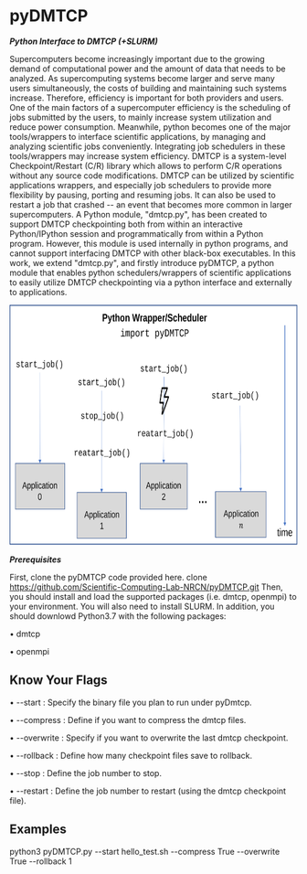 # pyDMTCP

***Python Interface to DMTCP (+SLURM)***

Supercomputers become increasingly important due to the growing demand of computational power and the amount of data that needs to be analyzed. As supercomputing systems become larger and serve many users simultaneously, the costs of building and maintaining such systems increase. Therefore, efficiency is important for both providers and users. One of the main factors of a supercomputer efficiency is the scheduling of jobs submitted by the users, to mainly increase system utilization and reduce power consumption. Meanwhile, python becomes one of the major tools/wrappers to interface scientific applications, by managing and analyzing scientific jobs conveniently. Integrating job schedulers in these tools/wrappers may increase system efficiency. DMTCP is a system-level Checkpoint/Restart (C/R) library which allows to perform C/R operations without any source code modifications. DMTCP can be utilized by scientific applications wrappers, and especially job schedulers to provide more flexibility by pausing, porting and resuming jobs. It can also be used to restart a job that crashed -- an event that becomes more common in larger supercomputers. 
A Python module, "dmtcp.py", has been created to support DMTCP checkpointing both from within an interactive Python/IPython session and programmatically from within a Python program. However, this module is used internally in python programs, and cannot support interfacing DMTCP with other black-box executables.
In this work, we extend "dmtcp.py", and firstly introduce pyDMTCP, a python module that enables python schedulers/wrappers of scientific applications to easily utilize DMTCP checkpointing via a python interface and externally to applications.

<img src="./pyDMTCP_.svg" width="700" height="420" >

***Prerequisites***

First, clone the pyDMTCP code provided here.
clone https://github.com/Scientific-Computing-Lab-NRCN/pyDMTCP.git
Then, you should install and load the supported packages (i.e. dmtcp, openmpi) to your environment.
You will also need to install SLURM.
In addition, you should downlowd Python3.7 with the following packages:

•	dmtcp

•	openmpi

## Know Your Flags

•	--start : Specify the binary file you plan to run under pyDmtcp.

•	--compress : Define if you want to compress the dmtcp files.

•	--overwrite : Specify if you want to overwrite the last dmtcp checkpoint.

•	--rollback : Define how many checkpoint files save to rollback.

• --stop : Define the job number to stop.

• --restart : Define the job number to restart (using the dmtcp checkpoint file).

## Examples

python3 pyDMTCP.py --start hello_test.sh --compress True --overwrite True --rollback 1
